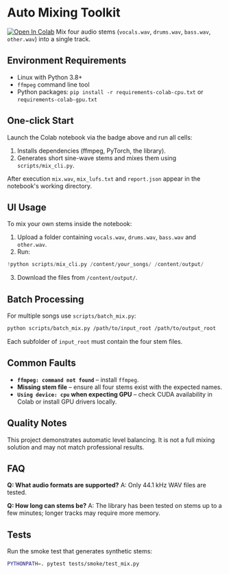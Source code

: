 # Auto Mixing Toolkit

[![Open In Colab](https://colab.research.google.com/assets/colab-badge.svg)](https://colab.research.google.com/github/FusinKoo/Jules-Test-02/blob/main/notebooks/demo.ipynb)
Mix four audio stems (`vocals.wav`, `drums.wav`, `bass.wav`, `other.wav`) into a single track.

## Environment Requirements

- Linux with Python 3.8+
- `ffmpeg` command line tool
- Python packages: `pip install -r requirements-colab-cpu.txt` or `requirements-colab-gpu.txt`

## One-click Start

Launch the Colab notebook via the badge above and run all cells:

1. Installs dependencies (ffmpeg, PyTorch, the library).
2. Generates short sine-wave stems and mixes them using `scripts/mix_cli.py`.

After execution `mix.wav`, `mix_lufs.txt` and `report.json` appear in the notebook's working directory.

## UI Usage

To mix your own stems inside the notebook:

1. Upload a folder containing `vocals.wav`, `drums.wav`, `bass.wav` and `other.wav`.
2. Run:

```python
!python scripts/mix_cli.py /content/your_songs/ /content/output/
```

3. Download the files from `/content/output/`.

## Batch Processing

For multiple songs use `scripts/batch_mix.py`:

```bash
python scripts/batch_mix.py /path/to/input_root /path/to/output_root
```

Each subfolder of `input_root` must contain the four stem files.

## Common Faults

- **`ffmpeg: command not found`** – install `ffmpeg`.
- **Missing stem file** – ensure all four stems exist with the expected names.
- **`Using device: cpu` when expecting GPU** – check CUDA availability in Colab or install GPU drivers locally.

## Quality Notes

This project demonstrates automatic level balancing. It is not a full mixing solution and may not match professional results.

## FAQ

**Q: What audio formats are supported?**
A: Only 44.1 kHz WAV files are tested.

**Q: How long can stems be?**
A: The library has been tested on stems up to a few minutes; longer tracks may require more memory.

## Tests

Run the smoke test that generates synthetic stems:

```bash
PYTHONPATH=. pytest tests/smoke/test_mix.py
```

